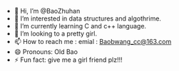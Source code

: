 - 👋 Hi, I’m @BaoZhuhan
- 👀 I’m interested in data structures and algothrime.
- 🌱 I’m currently learning C and c++ language.
- 💞️ I’m looking to a pretty girl.
- 📫 How to reach me : emial : Baobwang_cc@163.com
- 😄 Pronouns: Old Bao
- ⚡ Fun fact: give me a girl friend plz!!!

<!---
BaoZhuhan/BaoZhuhan is a ✨ special ✨ repository because its `README.md` (this file) appears on your GitHub profile.
You can click the Preview link to take a look at your changes.
--->
